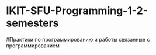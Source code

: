 # IKIT-SFU-Programming-1-2-semesters
#Практики по программированию и работы связанные с программированием
